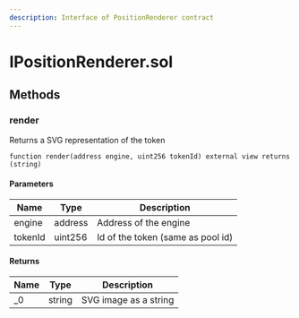 ```yaml
---
description: Interface of PositionRenderer contract
---
```


# IPositionRenderer.sol





## Methods

### render

Returns a SVG representation of the token

```solidity title="Solidity"
function render(address engine, uint256 tokenId) external view returns (string)
```




#### Parameters

| Name | Type | Description |
|---|---|---|
| engine | address | Address of the engine
| tokenId | uint256 | Id of the token (same as pool id)

#### Returns

| Name | Type | Description |
|---|---|---|
| _0 | string | SVG image as a string




